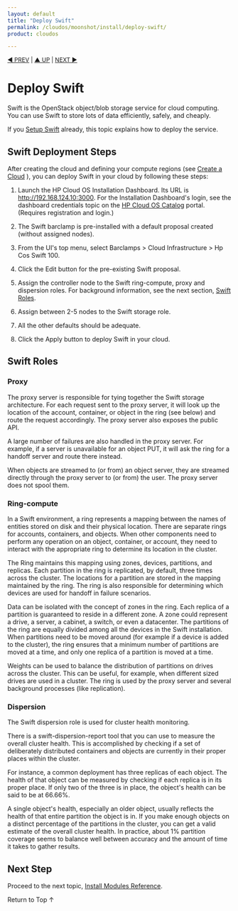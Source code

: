 ```yaml
---
layout: default
title: "Deploy Swift"
permalink: /cloudos/moonshot/install/deploy-swift/
product: cloudos

---
```


<a name="_top"> </a>

<script> 
 
function PageRefresh { 
onLoad="window.refresh" 
} 
 
PageRefresh();

</script>


<p style="font-size: small;"> <a href="/cloudos/moonshot/install/advanced-cloud-setup/">&#9664; PREV</a> | <a href="/cloudos/moonshot/install/">&#9650; UP</a> | <a href="/cloudos/moonshot/install/install-modules-reference/">NEXT &#9654;</a> </p>

# Deploy Swift 

Swift is the OpenStack object/blob storage service for cloud computing. You can use Swift to store lots of data efficiently, safely, and cheaply.

If you [Setup Swift](/cloudos/moonshot/install/setup-swift) already, this topic explains how to deploy the service.

## Swift Deployment Steps

After creating the cloud and defining your compute regions (see [Create a Cloud](/cloudos/moonshot/install/create-cloud) ), you can deploy Swift in your cloud by following these steps:

1. Launch the HP Cloud OS Installation Dashboard. Its URL is http://192.168.124.10:3000.  For the Installation Dashboard's login, see the dashboard credentials topic on the <a href="https://cloudos.hpwsportal.com" target="new"> HP Cloud OS Catalog</a> portal. (Requires registration and login.)

2. The Swift barclamp is pre-installed with a default proposal created (without assigned nodes).

3. From the UI's top menu, select Barclamps > Cloud Infrastructure > Hp Cos Swift 100.

4. Click the Edit button for the pre-existing Swift proposal.

4. Assign the controller node to the Swift ring-compute, proxy and dispersion roles. For background information, see the next section, [Swift Roles](#swift-roles). 

5. Assign between 2-5 nodes to the Swift storage role. 

6. All the other defaults should be adequate.

7. Click the Apply button to deploy Swift in your cloud. 

## Swift Roles

### Proxy

The proxy server is responsible for tying together the Swift storage architecture. For each request sent to the proxy server, 
it will look up the location of the account, container, or object in the ring (see below) and route the request accordingly. The 
proxy server also exposes the public API. 

A large number of failures are also handled in the proxy server. For example, if a server is unavailable for an object PUT, 
it will ask the ring for a handoff server and route there instead.

When objects are streamed to (or from) an object server, they are streamed directly through the proxy server to (or from) the user.  The 
proxy server does not spool them.

### Ring-compute

In a Swift environment, a ring represents a mapping between the names of entities stored on disk and their physical location. 
There are separate rings for accounts, containers, and objects. When other components need to perform any operation on an object, 
container, or account, they need to interact with the appropriate ring to determine its location in the cluster.

The Ring maintains this mapping using zones, devices, partitions, and replicas. Each partition in the ring is replicated, by default, 
three times across the cluster.  The locations for a partition are stored in the mapping maintained by the ring. The ring is 
also responsible for determining which devices are used for handoff in failure scenarios.

Data can be isolated with the concept of zones in the ring. Each replica of a partition is guaranteed to reside in a different zone. 
A zone could represent a drive, a server, a cabinet, a switch, or even a datacenter. The partitions of the ring are equally divided 
among all the devices in the Swift installation. When partitions need to be moved around (for example if a device is added to the cluster), 
the ring ensures that a minimum number of partitions are moved at a time, and only one replica of a partition is moved at a time.

Weights can be used to balance the distribution of partitions on drives across the cluster. This can be useful, for example, 
when different sized drives are used in a cluster. The ring is used by the proxy server and several background processes (like replication).

### Dispersion

The Swift dispersion role is used for cluster health monitoring. 

There is a swift-dispersion-report tool that you can use to measure the overall cluster health. This is accomplished by checking if a 
set of deliberately distributed containers and objects are currently in their proper places within the cluster. 

For instance, a common deployment has three replicas of each object. The health of that object can be measured by checking if each 
replica is in its proper place. If only two of the three is in place, the object's health can be said to be at 66.66%.

A single object's health, especially an older object, usually reflects the health of that entire partition the object is in. 
If you make enough objects on a distinct percentage of the partitions in the cluster, you can get a valid estimate of the overall 
cluster health. In practice, about 1% partition coverage seems to balance well between accuracy and the amount of time 
it takes to gather results.

## Next Step

Proceed to the next topic, [Install Modules Reference](/cloudos/moonshot/install/install-modules-reference/).

<a href="#_top" style="padding:14px 0px 14px 0px; text-decoration: none;"> Return to Top &#8593; </a>

